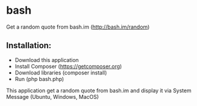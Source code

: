 # bash
Get a random quote from bash.im (http://bash.im/random)

## Installation: ##
* Download this application
* Install Composer (https://getcomposer.org)
* Download libraries (composer install)
* Run (php bash.php)

This application get a random quote from bash.im and display it via System Message (Ubuntu, Windows, MacOS)
